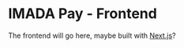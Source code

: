 # IMADA Pay - Frontend

The frontend will go here, maybe built with [Next.js](https://nextjs.org/)?
